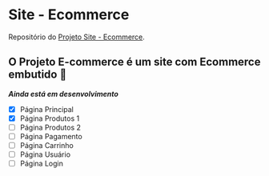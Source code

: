 # Site - Ecommerce
Repositório do <a href="https://github.com/users/Markfgui675/projects/1">Projeto Site - Ecommerce</a>. 
<br>

## O Projeto E-commerce é um site com Ecommerce embutido 🏬

__*Ainda está em desenvolvimento*__

- [x] Página Principal
- [x] Página Produtos 1
- [ ] Página Produtos 2
- [ ] Página Pagamento
- [ ] Página Carrinho
- [ ] Página Usuário
- [ ] Página Login
